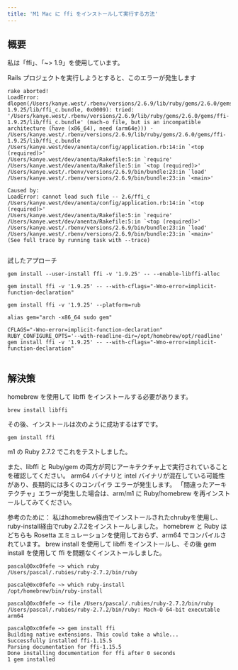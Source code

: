 ```yaml
---
title: 'M1 Mac に ffi をインストールして実行する方法'
---
```


## 概要
私は「ffi」、「~> 1.9」を使用しています。

Rails プロジェクトを実行しようとすると、このエラーが発生します

```
rake aborted!
LoadError: dlopen(/Users/kanye.west/.rbenv/versions/2.6.9/lib/ruby/gems/2.6.0/gems/ffi-1.9.25/lib/ffi_c.bundle, 0x0009): tried: '/Users/kanye.west/.rbenv/versions/2.6.9/lib/ruby/gems/2.6.0/gems/ffi-1.9.25/lib/ffi_c.bundle' (mach-o file, but is an incompatible architecture (have (x86_64), need (arm64e))) - /Users/kanye.west/.rbenv/versions/2.6.9/lib/ruby/gems/2.6.0/gems/ffi-1.9.25/lib/ffi_c.bundle
/Users/kanye.west/dev/anenta/config/application.rb:14:in `<top (required)>'
/Users/kanye.west/dev/anenta/Rakefile:5:in `require'
/Users/kanye.west/dev/anenta/Rakefile:5:in `<top (required)>'
/Users/kanye.west/.rbenv/versions/2.6.9/bin/bundle:23:in `load'
/Users/kanye.west/.rbenv/versions/2.6.9/bin/bundle:23:in `<main>'

Caused by:
LoadError: cannot load such file -- 2.6/ffi_c
/Users/kanye.west/dev/anenta/config/application.rb:14:in `<top (required)>'
/Users/kanye.west/dev/anenta/Rakefile:5:in `require'
/Users/kanye.west/dev/anenta/Rakefile:5:in `<top (required)>'
/Users/kanye.west/.rbenv/versions/2.6.9/bin/bundle:23:in `load'
/Users/kanye.west/.rbenv/versions/2.6.9/bin/bundle:23:in `<main>'
(See full trace by running task with --trace)


```
試したアプローチ

```
gem install --user-install ffi -v '1.9.25' -- --enable-libffi-alloc

gem install ffi -v '1.9.25' -- --with-cflags="-Wno-error=implicit-function-declaration"

gem install ffi -v '1.9.25' --platform=rub

alias gem="arch -x86_64 sudo gem"

CFLAGS="-Wno-error=implicit-function-declaration" RUBY_CONFIGURE_OPTS='--with-readline-dir=/opt/homebrew/opt/readline' gem install ffi -v '1.9.25' -- --with-cflags="-Wno-error=implicit-function-declaration"


```
## 解決策
homebrew を使用して libffi をインストールする必要があります。

```
brew install libffi

```
その後、インストールは次のように成功するはずです。

```
gem install ffi

```
m1 の Ruby 2.7.2 でこれをテストしました。

また、libffi と Ruby/gem の両方が同じアーキテクチャ上で実行されていることを確認してください。 arm64 バイナリと intel バイナリが混在している可能性があり、長期的には多くのコンパイラ エラーが発生します。 「間違ったアーキテクチャ」エラーが発生した場合は、arm/m1 に Ruby/homebrew を再インストールしてみてください。

参考のために：
私はhomebrew経由でインストールされたchrubyを使用し、ruby-install経由でruby 2.7.2をインストールしました。
homebrew と Ruby はどちらも Rosetta エミュレーションを使用しておらず、arm64 でコンパイルされています。 brew install を使用して libffi をインストールし、その後 gem install を使用して ffi を問題なくインストールしました。

```
pascal@0xc0fefe ~> which ruby
/Users/pascal/.rubies/ruby-2.7.2/bin/ruby

pascal@0xc0fefe ~> which ruby-install
/opt/homebrew/bin/ruby-install

pascal@0xc0fefe ~> file /Users/pascal/.rubies/ruby-2.7.2/bin/ruby
/Users/pascal/.rubies/ruby-2.7.2/bin/ruby: Mach-O 64-bit executable arm64

pascal@0xc0fefe ~> gem install ffi
Building native extensions. This could take a while...
Successfully installed ffi-1.15.5
Parsing documentation for ffi-1.15.5
Done installing documentation for ffi after 0 seconds
1 gem installed

```
